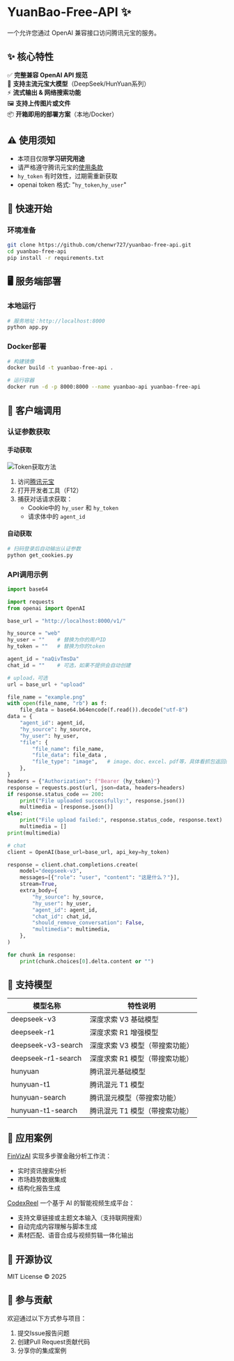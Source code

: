 # YuanBao-Free-API ✨

一个允许您通过 OpenAI 兼容接口访问腾讯元宝的服务。

## ✨ 核心特性

✅ **完整兼容 OpenAI API 规范**  
🚀 **支持主流元宝大模型**（DeepSeek/HunYuan系列）  
⚡️ **流式输出 & 网络搜索功能**  
🖼️ **支持上传图片或文件**  
📦 **开箱即用的部署方案**（本地/Docker）  

## ⚠️ 使用须知

- 本项目仅限**学习研究用途**
- 请严格遵守腾讯元宝的[使用条款](https://yuanbao.tencent.com/)
- `hy_token` 有时效性，过期需重新获取
- openai token 格式: "`hy_token`,`hy_user`"

## 🚀 快速开始

### 环境准备
```bash
git clone https://github.com/chenwr727/yuanbao-free-api.git
cd yuanbao-free-api
pip install -r requirements.txt
```

## 🖥️ 服务端部署

### 本地运行
```bash
# 服务地址：http://localhost:8000
python app.py
```

### Docker部署
```bash
# 构建镜像
docker build -t yuanbao-free-api .

# 运行容器
docker run -d -p 8000:8000 --name yuanbao-api yuanbao-free-api
```

## 📡 客户端调用

### 认证参数获取
#### 手动获取
![Token获取方法](example.png)
1. 访问[腾讯元宝](https://yuanbao.tencent.com/)
2. 打开开发者工具（F12）
3. 捕获对话请求获取：
   - Cookie中的 `hy_user` 和 `hy_token`
   - 请求体中的 `agent_id`

#### 自动获取
```bash
# 扫码登录后自动输出认证参数
python get_cookies.py
```

### API调用示例
```python
import base64

import requests
from openai import OpenAI

base_url = "http://localhost:8000/v1/"

hy_source = "web"
hy_user = ""    # 替换为你的用户ID
hy_token = ""   # 替换为你的token

agent_id = "naQivTmsDa"
chat_id = ""    # 可选，如果不提供会自动创建

# upload，可选
url = base_url + "upload"

file_name = "example.png"
with open(file_name, "rb") as f:
    file_data = base64.b64encode(f.read()).decode("utf-8")
data = {
    "agent_id": agent_id,
    "hy_source": hy_source,
    "hy_user": hy_user,
    "file": {
        "file_name": file_name,
        "file_data": file_data ,
        "file_type": "image",   # image、doc、excel、pdf等，具体看抓包返回的文件类型
    },
}
headers = {"Authorization": f"Bearer {hy_token}"}
response = requests.post(url, json=data, headers=headers)
if response.status_code == 200:
    print("File uploaded successfully:", response.json())
    multimedia = [response.json()]
else:
    print("File upload failed:", response.status_code, response.text)
    multimedia = []
print(multimedia)

# chat
client = OpenAI(base_url=base_url, api_key=hy_token)

response = client.chat.completions.create(
    model="deepseek-v3",
    messages=[{"role": "user", "content": "这是什么？"}],
    stream=True,
    extra_body={
        "hy_source": hy_source,
        "hy_user": hy_user,
        "agent_id": agent_id,
        "chat_id": chat_id,
        "should_remove_conversation": False,
        "multimedia": multimedia,
    },
)

for chunk in response:
    print(chunk.choices[0].delta.content or "")
```

## 🧠 支持模型

| 模型名称              | 特性说明                    |
|----------------------|-----------------------------|
| deepseek-v3          | 深度求索 V3 基础模型         |
| deepseek-r1          | 深度求索 R1 增强模型         |
| deepseek-v3-search   | 深度求索 V3 模型（带搜索功能）|
| deepseek-r1-search   | 深度求索 R1 模型（带搜索功能）|
| hunyuan              | 腾讯混元基础模型             |
| hunyuan-t1           | 腾讯混元 T1 模型             |
| hunyuan-search       | 腾讯混元模型（带搜索功能）    |
| hunyuan-t1-search    | 腾讯混元 T1 模型（带搜索功能）|

## 🌟 应用案例

[FinVizAI](https://github.com/chenwr727/FinVizAI) 实现多步骤金融分析工作流：
- 实时资讯搜索分析
- 市场趋势数据集成
- 结构化报告生成

[CodexReel](https://github.com/chenwr727/CodexReel) 一个基于 AI 的智能视频生成平台：
- 支持文章链接或主题文本输入（支持联网搜索）
- 自动完成内容理解与脚本生成
- 素材匹配、语音合成与视频剪辑一体化输出

## 📜 开源协议

MIT License © 2025

## 🤝 参与贡献

欢迎通过以下方式参与项目：
1. 提交Issue报告问题
2. 创建Pull Request贡献代码
3. 分享你的集成案例